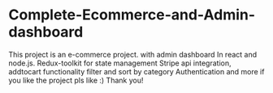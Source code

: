 # Complete-Ecommerce-and-Admin-dashboard
This project is an e-commerce project. with admin dashboard In react and node.js. Redux-toolkit for state management Stripe api integration, addtocart functionality  filter and sort by category  Authentication and more if you like the project pls like :) Thank you! 
